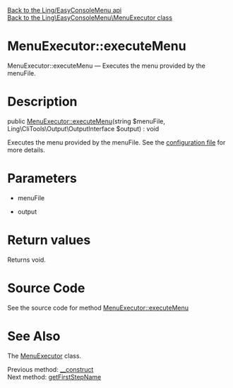 [Back to the Ling/EasyConsoleMenu api](https://github.com/lingtalfi/EasyConsoleMenu/blob/master/doc/api/Ling/EasyConsoleMenu.md)<br>
[Back to the Ling\EasyConsoleMenu\MenuExecutor class](https://github.com/lingtalfi/EasyConsoleMenu/blob/master/doc/api/Ling/EasyConsoleMenu/MenuExecutor.md)


MenuExecutor::executeMenu
================



MenuExecutor::executeMenu — Executes the menu provided by the menuFile.




Description
================


public [MenuExecutor::executeMenu](https://github.com/lingtalfi/EasyConsoleMenu/blob/master/doc/api/Ling/EasyConsoleMenu/MenuExecutor/executeMenu.md)(string $menuFile, Ling\CliTools\Output\OutputInterface $output) : void




Executes the menu provided by the menuFile.
See the [configuration file](https://github.com/lingtalfi/EasyConsoleMenu/blob/master/doc/pages/easy-menu-configuration-file.md) for more details.




Parameters
================


- menuFile

    

- output

    


Return values
================

Returns void.








Source Code
===========
See the source code for method [MenuExecutor::executeMenu](https://github.com/lingtalfi/EasyConsoleMenu/blob/master/MenuExecutor.php#L87-L129)


See Also
================

The [MenuExecutor](https://github.com/lingtalfi/EasyConsoleMenu/blob/master/doc/api/Ling/EasyConsoleMenu/MenuExecutor.md) class.

Previous method: [__construct](https://github.com/lingtalfi/EasyConsoleMenu/blob/master/doc/api/Ling/EasyConsoleMenu/MenuExecutor/__construct.md)<br>Next method: [getFirstStepName](https://github.com/lingtalfi/EasyConsoleMenu/blob/master/doc/api/Ling/EasyConsoleMenu/MenuExecutor/getFirstStepName.md)<br>

